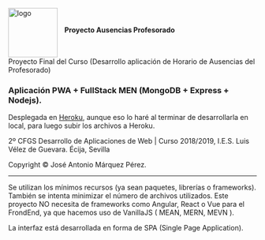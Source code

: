 <img align="middle" src="https://pbs.twimg.com/profile_images/3658661792/5c71b7b6ab15cbd10bb8f3fb0afd20fd_400x400.jpeg" alt="logo" width="100" height="100"/>&emsp;<b size="100">Proyecto Ausencias Profesorado</b><br>
Proyecto Final del Curso (Desarrollo aplicación de Horario de Ausencias del Profesorado)
<h3>Aplicación PWA + FullStack MEN (MongoDB + Express + Nodejs).</h3>
<p>Desplegada en <a href="https://herokuapp.com/">Heroku</a>, aunque eso lo haré al terminar de desarrollarla en local, para luego subir los archivos a Heroku.</p>
<p>2º CFGS Desarrollo de Aplicaciones de Web | Curso 2018/2019, I.E.S. Luis Vélez de Guevara. Écija, Sevilla</p>

<p>Copyright &copy; José Antonio Márquez Pérez.</p>
<hr/>
<p>Se utilizan los mínimos recursos (ya sean paquetes, librerías o frameworks). También se intenta minimizar el número de archivos utilizados. Este proyecto NO necesita de frameworks como Angular, React o Vue para el FrondEnd, ya que hacemos uso de VanillaJS ( MEAN, MERN, MEVN ).</p>
<p>La interfaz está desarrollada en forma de SPA (Single Page Application).</p>
